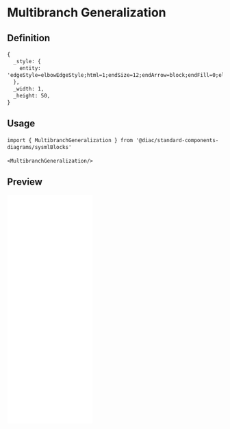 # Multibranch Generalization

## Definition

```
{
  _style: { 
    entity: 'edgeStyle=elbowEdgeStyle;html=1;endSize=12;endArrow=block;endFill=0;elbow=horizontal;rounded=0;labelBackgroundColor=default;fontFamily=Helvetica;fontSize=11;fontColor=default;shape=connector;',
  },
  _width: 1,
  _height: 50,
}
```

## Usage

```
import { MultibranchGeneralization } from '@diac/standard-components-diagrams/sysmlBlocks'

<MultibranchGeneralization/>
```

## Preview

<img src="./multibranch-generalization.png" width="200"/>
